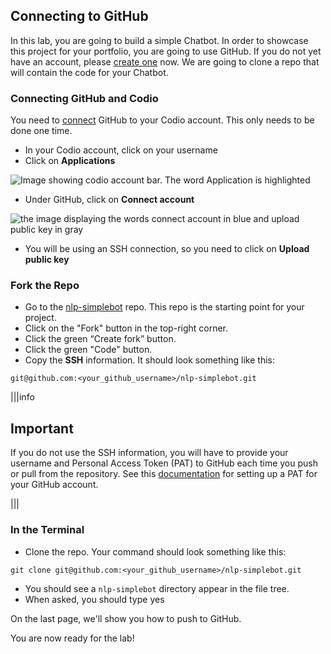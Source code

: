 ## Connecting to GitHub

In this lab, you are going to build a simple Chatbot. In order to showcase this project for your portfolio, you are going to use GitHub. If you do not yet have an account, please [create one](https://github.com/) now. We are going to clone a repo that will contain the code for your Chatbot.

### Connecting GitHub and Codio

You need to [connect](https://docs.codio.com/common/develop/ide/editing/connect-github-codio.html#connect-codio-github) GitHub to your Codio account. This only needs to be done one time.

* In your Codio account, click on your username 
* Click on **Applications**

![Image showing codio account bar. The word Application is highlighted](https://docs.codio.com/_images/GitHub1.png)

* Under GitHub, click on **Connect account**

![the image displaying the words connect account in blue and upload public key in gray](https://docs.codio.com/_images/Github2.png)

* You will be using an SSH connection, so you need to click on **Upload public key**

### Fork the Repo

* Go to the [nlp-simplebot](https://github.com/codio-content/nlp-simplebot) repo. This repo is the starting point for your project.
* Click on the "Fork" button in the top-right corner.
* Click the green “Create fork” button.
* Click the green "Code" button.
* Copy the **SSH** information. It should look something like this:

```markdown-hide-clipboard
git@github.com:<your_github_username>/nlp-simplebot.git
```

|||info
## Important
If you do not use the SSH information, you will have to provide your username and Personal Access Token (PAT) to GitHub each time you push or pull from the repository. See this [documentation](https://docs.github.com/en/authentication/keeping-your-account-and-data-secure/creating-a-personal-access-token) for setting up a PAT for your GitHub account.

|||

### In the Terminal

* Clone the repo. Your command should look something like this:

```bash-hide-clipboard
git clone git@github.com:<your_github_username>/nlp-simplebot.git
```

* You should see a `nlp-simplebot` directory appear in the file tree.
* When asked, you should type yes 

On the last page, we'll show you how to push to GitHub.

You are now ready for the lab!